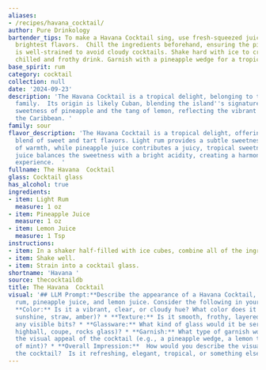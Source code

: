 ```yaml
---
aliases:
- /recipes/havana_cocktail/
author: Pure Drinkology
bartender_tips: To make a Havana Cocktail sing, use fresh-squeezed juices for the
  brightest flavors.  Chill the ingredients beforehand, ensuring the pineapple juice
  is well-strained to avoid cloudy cocktails. Shake hard with ice to create a perfectly
  chilled and frothy drink. Garnish with a pineapple wedge for a tropical touch.
base_spirit: rum
category: cocktail
collection: null
date: '2024-09-23'
description: 'The Havana Cocktail is a tropical delight, belonging to the **Rum Punch**
  family.  Its origin is likely Cuban, blending the island''s signature rum with the
  sweetness of pineapple and the tang of lemon, reflecting the vibrant flavors of
  the Caribbean. '
family: sour
flavor_description: 'The Havana Cocktail is a tropical delight, offering a refreshing
  blend of sweet and tart flavors. Light rum provides a subtle sweetness and a touch
  of warmth, while pineapple juice contributes a juicy, tropical sweetness. The lemon
  juice balances the sweetness with a bright acidity, creating a harmonious and thirst-quenching
  experience.  '
fullname: The Havana  Cocktail
glass: Cocktail glass
has_alcohol: true
ingredients:
- item: Light Rum
  measure: 1 oz
- item: Pineapple Juice
  measure: 1 oz
- item: Lemon Juice
  measure: 1 Tsp
instructions:
- item: In a shaker half-filled with ice cubes, combine all of the ingredients.
- item: Shake well.
- item: Strain into a cocktail glass.
shortname: 'Havana '
source: thecocktaildb
title: The Havana  Cocktail
visual: '## LLM Prompt:**Describe the appearance of a Havana Cocktail, made with light
  rum, pineapple juice, and lemon juice. Consider the following in your description:***
  **Color:** Is it a vibrant, clear, or cloudy hue? What color does it resemble (e.g.,
  sunshine, straw, amber)? * **Texture:** Is it smooth, frothy, layered, or contain
  any visible bits? * **Glassware:** What kind of glass would it be served in (e.g.,
  highball, coupe, rocks glass)? * **Garnish:** What type of garnish would enhance
  the visual appeal of the cocktail (e.g., a pineapple wedge, a lemon twist, a sprig
  of mint)? * **Overall Impression:**  How would you describe the visual appeal of
  the cocktail?  Is it refreshing, elegant, tropical, or something else entirely? '
---
```



